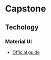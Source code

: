 # Capstone

## Techology

### Material UI
- [Official guide](https://material-ui.com/getting-started/installation/)
